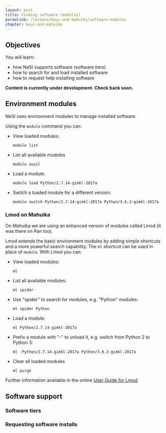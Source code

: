```yaml
---
layout: post
title: Finding software (modules)
permalink: /lessons/maui-and-mahuika/software-modules
chapter: maui-and-mahuika
---
```


## Objectives

You will learn:

* how NeSI supports software (software tiers)
* how to search for and load installed software
* how to request help installing software


**Content is currently under development. Check back soon.**

## Environment modules

NeSI uses environment modules to manage installed software.

Using the `module` command you can:

* View loaded modules:
  ```
  module list
  ```
* List all available modules
  ```
  module avail
  ```
* Load a module:
  ```
  module load Python/2.7.14-gimkl-2017a
  ```
* Switch a loaded module for a different version:
  ```
  module switch Python/2.7.14-gimkl-2017a Python/3.6.3-gimkl-2017a
  ```

### Lmod on Mahuika

On Mahuika we are using an enhanced version of modules called Lmod (it was
there on Pan too).

Lmod extends the basic environment modules by adding simple shortcuts and a
more powerful search capability. The `ml` shortcut can be used in place of
`module`. With Lmod you can:

* View loaded modules:
  ```
  ml
  ```
* List all available modules:
  ```
  ml spider
  ```
* Use "spider" to search for modules, e.g. "Python" modules:
  ```
  ml spider Python
  ```
* Load a module:
  ```
  ml Python/2.7.14-gimkl-2017a
  ```
* Prefix a module with "-" to unload it, e.g. switch from Python 2 to Python 3:
  ```
  ml -Python/2.7.14-gimkl-2017a Python/3.6.3-gimkl-2017a
  ```
* Clear all loaded modules
  ```
  ml purge
  ```

Further information available in the online
[User Guide for Lmod](https://lmod.readthedocs.io/en/latest/010_user.html).

## Software support

### Software tiers


### Requesting software installs


